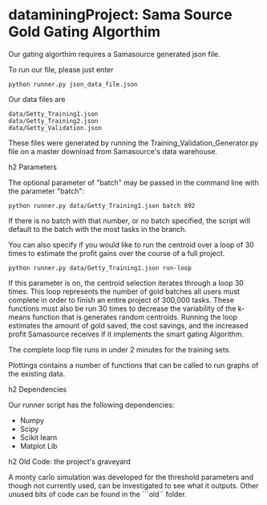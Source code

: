 dataminingProject: Sama Source Gold Gating Algorthim
=================
Our gating algorthim requires a Samasource generated json file.

To run our file, please just enter
```
python runner.py json_data_file.json
```

Our data files are
```
data/Getty_Training1.json
data/Getty_Training2.json
data/Getty_Validation.json
```
These files were generated by running the Training_Validation_Generator.py file on a master download from Samasource's data warehouse.

h2 Parameters

The optional parameter of "batch" may be passed in the command line with the parameter "batch":
```
python runner.py data/Getty_Training1.json batch 892
```
If there is no batch with that number, or no batch specified, the script will default to the batch with the most tasks in the branch.

You can also specify if you would like to run the centroid over a loop of 30 times to estimate the profit gains over the course of a full project.
```
python runner.py data/Getty_Training1.json run-loop
```
If this parameter is on, the centroid selection iterates through a loop 30 times.  This loop represents the number of gold batches all users must complete in order to finish an entire project of 300,000 tasks. These functions must also be run 30 times to decrease the variability of the k-means function that is generates random centroids.  Running the loop estimates the amount of gold saved, the cost savings, and the increased profit Samasource receives if it implements the smart gating Algorithm.  

The complete loop file runs in under 2 minutes for the training sets.

Plottings contains a number of functions that can be called to run graphs of the existing data.


h2 Dependencies

Our runner script has the following dependencies:
 - Numpy
 - Scipy
 - Scikit learn
 - Matplot Lib
 
h2 Old Code: the project's graveyard

A monty carlo simulation was developed for the threshold parameters and though not currently used, can be investigated to see what it outputs.
Other unused bits of code can be found in the ```old`` folder.
